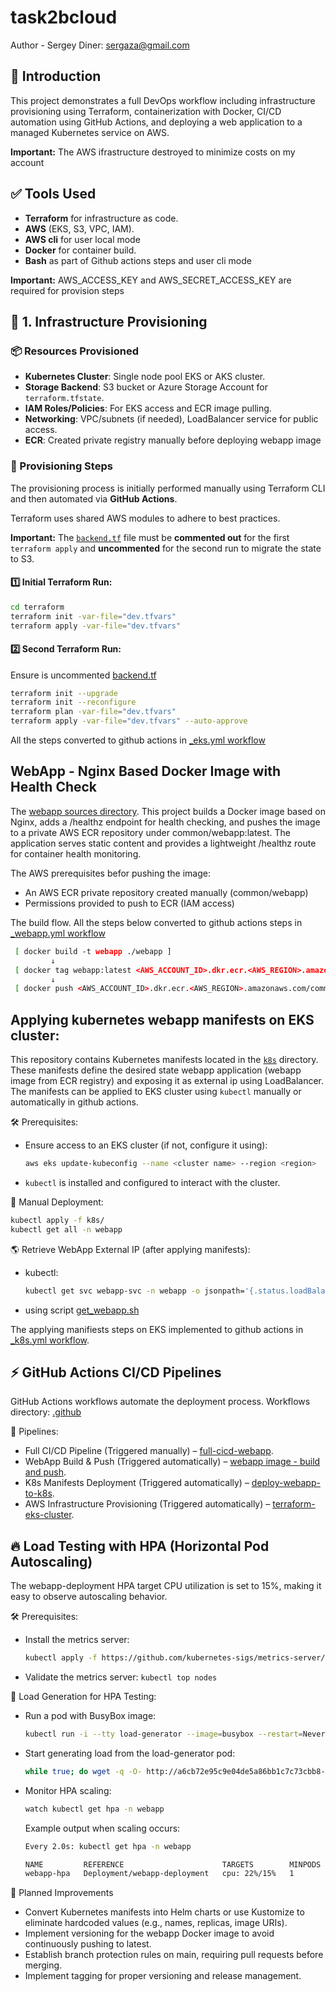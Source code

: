 # task2bcloud
Author - Sergey Diner: sergaza@gmail.com

## 📌 Introduction

This project demonstrates a full DevOps workflow including infrastructure provisioning using Terraform, containerization with Docker, CI/CD automation using GitHub Actions, and deploying a web application to a managed Kubernetes service on AWS.

**Important:** The AWS ifrastructure destroyed to minimize costs on my account


## ✅ Tools Used
- **Terraform** for infrastructure as code.
- **AWS** (EKS, S3, VPC, IAM).
- **AWS cli** for user local mode
- **Docker** for container build.
- **Bash** as part of Github actions steps and user cli mode

**Important:** AWS_ACCESS_KEY and AWS_SECRET_ACCESS_KEY are required for provision steps

## 🔧 1. Infrastructure Provisioning

### 📦 Resources Provisioned
- **Kubernetes Cluster**: Single node pool EKS or AKS cluster.
- **Storage Backend**: S3 bucket or Azure Storage Account for `terraform.tfstate`.
- **IAM Roles/Policies**: For EKS access and ECR image pulling.
- **Networking**: VPC/subnets (if needed), LoadBalancer service for public access.
- **ECR**: Created private registry manually before deploying webapp image

### 🚀 Provisioning Steps

The provisioning process is initially performed manually using Terraform CLI and then automated via **GitHub Actions**.

Terraform uses shared AWS modules to adhere to best practices.

**Important:** The [`backend.tf`](https://github.com/7sergaza7/task2bcloud/blob/main/terraform/backend.tf) file must be **commented out** for the first `terraform apply` and **uncommented** for the second run to migrate the state to S3.

#### 1️⃣ Initial Terraform Run:

```bash
cd terraform
terraform init -var-file="dev.tfvars"
terraform apply -var-file="dev.tfvars"
```
#### 2️⃣ Second Terraform Run:
Ensure  is uncommented [backend.tf](https://github.com/7sergaza7/task2bcloud/blob/main/terraform/backend.tf)

```bash
terraform init --upgrade
terraform init --reconfigure
terraform plan -var-file="dev.tfvars"
terraform apply -var-file="dev.tfvars" --auto-approve
```

All the steps converted to github actions in [_eks.yml workflow](https://github.com/7sergaza7/task2bcloud/blob/main/.github/workflows/_eks.yml)

## WebApp - Nginx Based Docker Image with Health Check

The [webapp sources directory](9https://github.com/7sergaza7/task2bcloud/tree/main/webapp).
This project builds a Docker image based on Nginx, adds a /healthz endpoint for health checking, and pushes the image to a private AWS ECR repository under common/webapp:latest.
The application serves static content and provides a lightweight /healthz route for container health monitoring.

The AWS prerequisites befor pushing the image:

- An AWS ECR private repository created manually (common/webapp)
- Permissions provided to push to ECR (IAM access)

The build flow. All the steps below converted to github actions steps in [_webapp.yml workflow](https://github.com/7sergaza7/task2bcloud/blob/main/.github/workflows/_webapp.yml)
```bash
 [ docker build -t webapp ./webapp ]
         ↓
 [ docker tag webapp:latest <AWS_ACCOUNT_ID>.dkr.ecr.<AWS_REGION>.amazonaws.com/common/webapp:latest ]
         ↓
 [ docker push <AWS_ACCOUNT_ID>.dkr.ecr.<AWS_REGION>.amazonaws.com/common/webapp:latest ]
```

## Applying kubernetes webapp manifests on EKS cluster:

This repository contains Kubernetes manifests located in the [`k8s`](https://github.com/7sergaza7/task2bcloud/tree/main/k8s) directory. These manifests define the desired state webapp application (webapp image from ECR registry) and exposing it as external ip using LoadBalancer. 
The manifests can be applied to EKS cluster using `kubectl` manually or automatically in github actions.

🛠 Prerequisites:
- Ensure access to an EKS cluster (if not, configure it using):
  ```sh
  aws eks update-kubeconfig --name <cluster name> --region <region>
- `kubectl` is installed and configured to interact with the cluster.

🚀 Manual Deployment:
  ```sh
  kubectl apply -f k8s/
  kubectl get all -n webapp
  ```

🌎 Retrieve WebApp External IP (after applying manifests):
- kubectl:
  ```sh
  kubectl get svc webapp-svc -n webapp -o jsonpath='{.status.loadBalancer.ingress[0].hostname}'
  ```
- using script [get_webapp.sh](https://github.com/7sergaza7/task2bcloud/blob/main/k8s/get_webapp.sh)

The applying manifiests steps on EKS implemented to github actions in [_k8s.yml workflow](https://github.com/7sergaza7/task2bcloud/blob/main/.github/workflows/_k8s.yml).


## ⚡ GitHub Actions CI/CD Pipelines

GitHub Actions workflows automate the deployment process.
Workflows directory: [.github](https://github.com/7sergaza7/task2bcloud/tree/main/.github/workflows)


🚀 Pipelines:
- Full CI/CD Pipeline (Triggered manually) – [full-cicd-webapp](https://github.com/7sergaza7/task2bcloud/).
- WebApp Build & Push (Triggered automatically) – [webapp image - build and push](https://github.com/7sergaza7/task2bcloud/actions/runs/14668275151).
- K8s Manifests Deployment (Triggered automatically) – [deploy-webapp-to-k8s](https://github.com/7sergaza7/task2bcloud/actions/runs/14668311103).
- AWS Infrastructure Provisioning (Triggered automatically) – [terraform-eks-cluster](https://github.com/7sergaza7/task2bcloud/actions/runs/14668311094).


## 🔥 Load Testing with HPA (Horizontal Pod Autoscaling)

The webapp-deployment HPA target CPU utilization is set to 15%, making it easy to observe autoscaling behavior.


🛠 Prerequisites:
- Install the metrics server:
  ```bash
  kubectl apply -f https://github.com/kubernetes-sigs/metrics-server/releases/latest/download/components.yaml
  ```
- Validate the metrics server:
  ```kubectl top nodes```

🚀 Load Generation for HPA Testing:
- Run a pod with BusyBox image:
  ```bash
  kubectl run -i --tty load-generator --image=busybox --restart=Never -- /bin/sh
  ```
- Start generating load from the load-generator pod:

  ```bash
  while true; do wget -q -O- http://a6cb72e95c9e04de5a86bb1c7c73cbb8-893135315.us-east-1.elb.amazonaws.com; done
  ```
- Monitor HPA scaling:
  ```bash
  watch kubectl get hpa -n webapp
  ```
  
  Example output when scaling occurs:

  ```bash
  Every 2.0s: kubectl get hpa -n webapp

  NAME         REFERENCE                      TARGETS        MINPODS   MAXPODS   REPLICAS   AGE
  webapp-hpa   Deployment/webapp-deployment   cpu: 22%/15%   1         3         2          20m
  ```

🔄 Planned Improvements
- Convert Kubernetes manifests into Helm charts or use Kustomize to eliminate hardcoded values (e.g., names, replicas, image URIs).
- Implement versioning for the webapp Docker image to avoid continuously pushing to latest.
- Establish branch protection rules on main, requiring pull requests before merging.
- Implement tagging for proper versioning and release management.